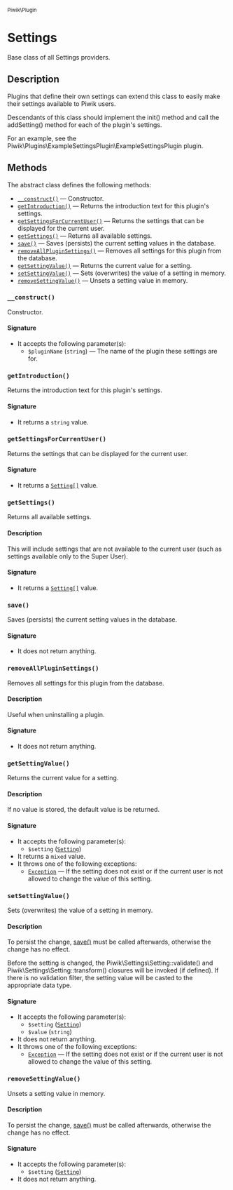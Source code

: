 <small>Piwik\Plugin</small>

Settings
========

Base class of all Settings providers.

Description
-----------

Plugins that define their own settings can extend
this class to easily make their settings available to Piwik users.

Descendants of this class should implement the init() method and call the
addSetting() method for each of the plugin's settings.

For an example, see the Piwik\Plugins\ExampleSettingsPlugin\ExampleSettingsPlugin plugin.

Methods
-------

The abstract class defines the following methods:

- [`__construct()`](#__construct) &mdash; Constructor.
- [`getIntroduction()`](#getintroduction) &mdash; Returns the introduction text for this plugin's settings.
- [`getSettingsForCurrentUser()`](#getsettingsforcurrentuser) &mdash; Returns the settings that can be displayed for the current user.
- [`getSettings()`](#getsettings) &mdash; Returns all available settings.
- [`save()`](#save) &mdash; Saves (persists) the current setting values in the database.
- [`removeAllPluginSettings()`](#removeallpluginsettings) &mdash; Removes all settings for this plugin from the database.
- [`getSettingValue()`](#getsettingvalue) &mdash; Returns the current value for a setting.
- [`setSettingValue()`](#setsettingvalue) &mdash; Sets (overwrites) the value of a setting in memory.
- [`removeSettingValue()`](#removesettingvalue) &mdash; Unsets a setting value in memory.

<a name="__construct" id="__construct"></a>
<a name="__construct" id="__construct"></a>
### `__construct()`

Constructor.

#### Signature

- It accepts the following parameter(s):
    - `$pluginName` (`string`) &mdash; The name of the plugin these settings are for.

<a name="getintroduction" id="getintroduction"></a>
<a name="getIntroduction" id="getIntroduction"></a>
### `getIntroduction()`

Returns the introduction text for this plugin's settings.

#### Signature

- It returns a `string` value.

<a name="getsettingsforcurrentuser" id="getsettingsforcurrentuser"></a>
<a name="getSettingsForCurrentUser" id="getSettingsForCurrentUser"></a>
### `getSettingsForCurrentUser()`

Returns the settings that can be displayed for the current user.

#### Signature

- It returns a [`Setting[]`](../../Piwik/Settings/Setting.md) value.

<a name="getsettings" id="getsettings"></a>
<a name="getSettings" id="getSettings"></a>
### `getSettings()`

Returns all available settings.

#### Description

This will include settings that are not available
to the current user (such as settings available only to the Super User).

#### Signature

- It returns a [`Setting[]`](../../Piwik/Settings/Setting.md) value.

<a name="save" id="save"></a>
<a name="save" id="save"></a>
### `save()`

Saves (persists) the current setting values in the database.

#### Signature

- It does not return anything.

<a name="removeallpluginsettings" id="removeallpluginsettings"></a>
<a name="removeAllPluginSettings" id="removeAllPluginSettings"></a>
### `removeAllPluginSettings()`

Removes all settings for this plugin from the database.

#### Description

Useful when uninstalling
a plugin.

#### Signature

- It does not return anything.

<a name="getsettingvalue" id="getsettingvalue"></a>
<a name="getSettingValue" id="getSettingValue"></a>
### `getSettingValue()`

Returns the current value for a setting.

#### Description

If no value is stored, the default value
is be returned.

#### Signature

- It accepts the following parameter(s):
    - `$setting` ([`Setting`](../../Piwik/Settings/Setting.md))
- It returns a `mixed` value.
- It throws one of the following exceptions:
    - [`Exception`](http://php.net/class.Exception) &mdash; If the setting does not exist or if the current user is not allowed to change the value of this setting.

<a name="setsettingvalue" id="setsettingvalue"></a>
<a name="setSettingValue" id="setSettingValue"></a>
### `setSettingValue()`

Sets (overwrites) the value of a setting in memory.

#### Description

To persist the change, [save()](/api-reference/Piwik/Plugin/Settings#save) must be
called afterwards, otherwise the change has no effect.

Before the setting is changed, the Piwik\Settings\Setting::validate() and
Piwik\Settings\Setting::transform() closures will be invoked (if defined). If there is no validation
filter, the setting value will be casted to the appropriate data type.

#### Signature

- It accepts the following parameter(s):
    - `$setting` ([`Setting`](../../Piwik/Settings/Setting.md))
    - `$value` (`string`)
- It does not return anything.
- It throws one of the following exceptions:
    - [`Exception`](http://php.net/class.Exception) &mdash; If the setting does not exist or if the current user is not allowed to change the value of this setting.

<a name="removesettingvalue" id="removesettingvalue"></a>
<a name="removeSettingValue" id="removeSettingValue"></a>
### `removeSettingValue()`

Unsets a setting value in memory.

#### Description

To persist the change, [save()](/api-reference/Piwik/Plugin/Settings#save) must be
called afterwards, otherwise the change has no effect.

#### Signature

- It accepts the following parameter(s):
    - `$setting` ([`Setting`](../../Piwik/Settings/Setting.md))
- It does not return anything.


